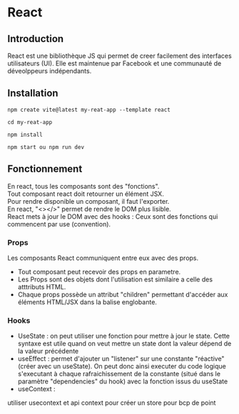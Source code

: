 # React

## Introduction

React est une bibliothèque JS qui permet de creer facilement des interfaces utilisateurs (UI). Elle est maintenue par Facebook et une communauté de déveolppeurs indépendants.

## Installation

```
npm create vite@latest my-reat-app --template react

cd my-reat-app

npm install

npm start ou npm run dev
```

## Fonctionnement
En react, tous les composants sont des "fonctions".  
Tout composant react doit retourner un élément JSX.  
Pour rendre disponible un composant, il faut l'exporter.  
En react, "<></>" permet de rendre le DOM plus lisible.  
React mets à jour le DOM avec des hooks : Ceux sont des fonctions qui commencent par use (convention).  
 

### Props
Les composants React communiquent entre eux avec des props.
- Tout composant peut recevoir des props en parametre. 
- Les Props sont des objets dont l'utilisation est similaire a celle des atttributs HTML.
- Chaque props possède un attribut "children" permettant d'accéder aux éléments HTML/JSX dans la balise englobante.

### Hooks
- UseState : on peut utiliser une fonction pour mettre à jour le state. Cette syntaxe est utile quand on veut mettre un state dont la valeur dépend de la valeur précédente
- useEffect : permet d'ajouter un "listener" sur une constante "réactive" (créer avec un useState). On peut donc ainsi executer du code logique s'executant à chaque rafraichissement de la constante (situé dans le paramètre "dependencies" du hook) avec la fonction issus du useState
- useContext : 

utiliser usecontext et api context pour créer un store pour bcp de point